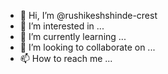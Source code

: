 - 👋 Hi, I’m @rushikeshshinde-crest
- 👀 I’m interested in ...
- 🌱 I’m currently learning ...
- 💞️ I’m looking to collaborate on ...
- 📫 How to reach me ...

<!---
rushikeshshinde-crest/rushikeshshinde-crest is a ✨ special ✨ repository because its `README.md` (this file) appears on your GitHub profile.
You can click the Preview link to take a look at your changes.
--->

